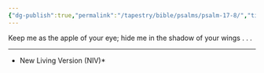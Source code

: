 ```yaml
---
{"dg-publish":true,"permalink":"/tapestry/bible/psalms/psalm-17-8/","title":"Psalm 17:8","hide":true,"tags":["bible-verse","bible-verse"],"dgHomeLink":true,"dgShowLocalGraph":true,"dgEnableSearch":true}
---
```


Keep me as the apple of your eye; hide me in the shadow of your wings . . . 

---
* New Living Version (NIV)*